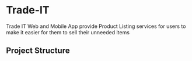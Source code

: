 # Trade-IT
Trade IT Web and Mobile App provide Product Listing services for users to make it easier for them to sell their unneeded items

## Project Structure

